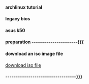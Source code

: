 #### archlinux tutorial
#### legacy bios
#### asus k50



#### preparation ----------------------{{{

#### download an iso image file

   [download iso file](https://archlinux.org/download)
    





#### ----------------------------------}}}



